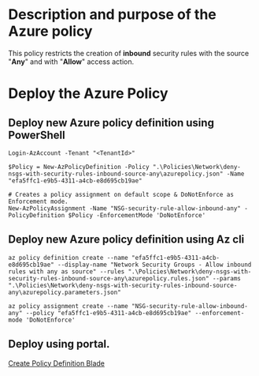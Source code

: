 # Description and purpose of the Azure policy
This policy restricts the creation of **inbound** security rules with the source "**Any**" and with "**Allow**" access action.
# Deploy the Azure Policy
## Deploy new Azure policy definition using PowerShell
```pwsh
Login-AzAccount -Tenant "<TenantId>"

$Policy = New-AzPolicyDefinition -Policy ".\Policies\Network\deny-nsgs-with-security-rules-inbound-source-any\azurepolicy.json" -Name "efa5ffc1-e9b5-4311-a4cb-e8d695cb19ae"

# Creates a policy assignment on default scope & DoNotEnforce as Enforcement mode.
New-AzPolicyAssignment -Name "NSG-security-rule-allow-inbound-any" -PolicyDefinition $Policy -EnforcementMode 'DoNotEnforce'
```
## Deploy new Azure policy definition using Az cli
```pwsh
az policy definition create --name "efa5ffc1-e9b5-4311-a4cb-e8d695cb19ae" --display-name "Network Security Groups - Allow inbound rules with any as source" --rules ".\Policies\Network\deny-nsgs-with-security-rules-inbound-source-any\azurepolicy.rules.json" --params ".\Policies\Network\deny-nsgs-with-security-rules-inbound-source-any\azurepolicy.parameters.json"

az policy assignment create --name "NSG-security-rule-allow-inbound-any" --policy "efa5ffc1-e9b5-4311-a4cb-e8d695cb19ae" --enforcement-mode 'DoNotEnforce'
```

## Deploy using portal.
[Create Policy Definition Blade](https://portal.azure.com/#view/Microsoft_Azure_Policy/CreatePolicyDefinitionBlade)
